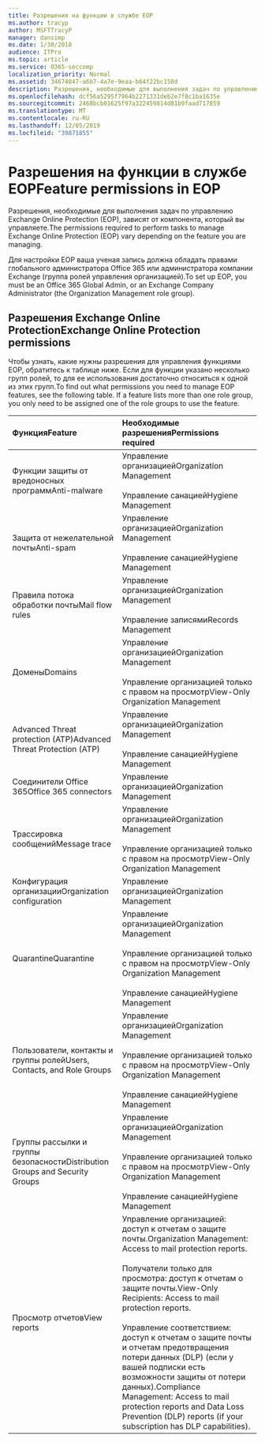 ```yaml
---
title: Разрешения на функции в службе EOP
ms.author: tracyp
author: MSFTTracyP
manager: dansimp
ms.date: 1/30/2018
audience: ITPro
ms.topic: article
ms.service: O365-seccomp
localization_priority: Normal
ms.assetid: 34674847-a6b7-4a7e-9eaa-b64f22bc150d
description: Разрешения, необходимые для выполнения задач по управлению службой Microsoft Exchange Online Protection (EOP), зависят от управляемых функций.
ms.openlocfilehash: dcf56a5295f7964b2271331deb2e7f8c1ba1635e
ms.sourcegitcommit: 2468bcb01625f97a322459814d81b9faad717859
ms.translationtype: MT
ms.contentlocale: ru-RU
ms.lasthandoff: 12/05/2019
ms.locfileid: "39871855"
---
```

# <a name="feature-permissions-in-eop"></a><span data-ttu-id="aafd6-103">Разрешения на функции в службе EOP</span><span class="sxs-lookup"><span data-stu-id="aafd6-103">Feature permissions in EOP</span></span>

<span data-ttu-id="aafd6-104">Разрешения, необходимые для выполнения задач по управлению Exchange Online Protection (EOP), зависят от компонента, который вы управляете.</span><span class="sxs-lookup"><span data-stu-id="aafd6-104">The permissions required to perform tasks to manage Exchange Online Protection (EOP) vary depending on the feature you are managing.</span></span>

<span data-ttu-id="aafd6-105">Для настройки EOP ваша ученая запись должна обладать правами глобального администратора Office 365 или администратора компании Exchange (группа ролей управления организацией).</span><span class="sxs-lookup"><span data-stu-id="aafd6-105">To set up EOP, you must be an Office 365 Global Admin, or an Exchange Company Administrator (the Organization Management role group).</span></span>

## <a name="exchange-online-protection-permissions"></a><span data-ttu-id="aafd6-106">Разрешения Exchange Online Protection</span><span class="sxs-lookup"><span data-stu-id="aafd6-106">Exchange Online Protection permissions</span></span>

<span data-ttu-id="aafd6-p101">Чтобы узнать, какие нужны разрешения для управления функциями EOP, обратитесь к таблице ниже. Если для функции указано несколько групп ролей, то для ее использования достаточно относиться к одной из этих групп.</span><span class="sxs-lookup"><span data-stu-id="aafd6-p101">To find out what permissions you need to manage EOP features, see the following table. If a feature lists more than one role group, you only need to be assigned one of the role groups to use the feature.</span></span>

|<span data-ttu-id="aafd6-109">**Функция**</span><span class="sxs-lookup"><span data-stu-id="aafd6-109">**Feature**</span></span>|<span data-ttu-id="aafd6-110">**Необходимые разрешения**</span><span class="sxs-lookup"><span data-stu-id="aafd6-110">**Permissions required**</span></span>|
|:-----|:-----|
|<span data-ttu-id="aafd6-111">Функции защиты от вредоносных программ</span><span class="sxs-lookup"><span data-stu-id="aafd6-111">Anti-malware</span></span>|<span data-ttu-id="aafd6-112">Управление организацией</span><span class="sxs-lookup"><span data-stu-id="aafd6-112">Organization Management</span></span> <br/><br/> <span data-ttu-id="aafd6-113">Управление санацией</span><span class="sxs-lookup"><span data-stu-id="aafd6-113">Hygiene Management</span></span>|
|<span data-ttu-id="aafd6-114">Защита от нежелательной почты</span><span class="sxs-lookup"><span data-stu-id="aafd6-114">Anti-spam</span></span>|<span data-ttu-id="aafd6-115">Управление организацией</span><span class="sxs-lookup"><span data-stu-id="aafd6-115">Organization Management</span></span> <br/><br/> <span data-ttu-id="aafd6-116">Управление санацией</span><span class="sxs-lookup"><span data-stu-id="aafd6-116">Hygiene Management</span></span>|
|<span data-ttu-id="aafd6-117">Правила потока обработки почты</span><span class="sxs-lookup"><span data-stu-id="aafd6-117">Mail flow rules</span></span>|<span data-ttu-id="aafd6-118">Управление организацией</span><span class="sxs-lookup"><span data-stu-id="aafd6-118">Organization Management</span></span> <br/><br/> <span data-ttu-id="aafd6-119">Управление записями</span><span class="sxs-lookup"><span data-stu-id="aafd6-119">Records Management</span></span>|
|<span data-ttu-id="aafd6-120">Домены</span><span class="sxs-lookup"><span data-stu-id="aafd6-120">Domains</span></span>|<span data-ttu-id="aafd6-121">Управление организацией</span><span class="sxs-lookup"><span data-stu-id="aafd6-121">Organization Management</span></span> <br/><br/> <span data-ttu-id="aafd6-122">Управление организацией только с правом на просмотр</span><span class="sxs-lookup"><span data-stu-id="aafd6-122">View-Only Organization Management</span></span>|
|<span data-ttu-id="aafd6-123">Advanced Threat protection (ATP)</span><span class="sxs-lookup"><span data-stu-id="aafd6-123">Advanced Threat Protection (ATP)</span></span>|<span data-ttu-id="aafd6-124">Управление организацией</span><span class="sxs-lookup"><span data-stu-id="aafd6-124">Organization Management</span></span> <br/><br/> <span data-ttu-id="aafd6-125">Управление санацией</span><span class="sxs-lookup"><span data-stu-id="aafd6-125">Hygiene Management</span></span>|
|<span data-ttu-id="aafd6-126">Соединители Office 365</span><span class="sxs-lookup"><span data-stu-id="aafd6-126">Office 365 connectors</span></span>|<span data-ttu-id="aafd6-127">Управление организацией</span><span class="sxs-lookup"><span data-stu-id="aafd6-127">Organization Management</span></span>|
|<span data-ttu-id="aafd6-128">Трассировка сообщений</span><span class="sxs-lookup"><span data-stu-id="aafd6-128">Message trace</span></span>|<span data-ttu-id="aafd6-129">Управление организацией</span><span class="sxs-lookup"><span data-stu-id="aafd6-129">Organization Management</span></span> <br/><br/> <span data-ttu-id="aafd6-130">Управление организацией только с правом на просмотр</span><span class="sxs-lookup"><span data-stu-id="aafd6-130">View-Only Organization Management</span></span>|
|<span data-ttu-id="aafd6-131">Конфигурация организации</span><span class="sxs-lookup"><span data-stu-id="aafd6-131">Organization configuration</span></span>|<span data-ttu-id="aafd6-132">Управление организацией</span><span class="sxs-lookup"><span data-stu-id="aafd6-132">Organization Management</span></span>|
|<span data-ttu-id="aafd6-133">Quarantine</span><span class="sxs-lookup"><span data-stu-id="aafd6-133">Quarantine</span></span>|<span data-ttu-id="aafd6-134">Управление организацией</span><span class="sxs-lookup"><span data-stu-id="aafd6-134">Organization Management</span></span> <br/><br/> <span data-ttu-id="aafd6-135">Управление организацией только с правом на просмотр</span><span class="sxs-lookup"><span data-stu-id="aafd6-135">View-Only Organization Management</span></span> <br/><br/> <span data-ttu-id="aafd6-136">Управление санацией</span><span class="sxs-lookup"><span data-stu-id="aafd6-136">Hygiene Management</span></span>|
|<span data-ttu-id="aafd6-137">Пользователи, контакты и группы ролей</span><span class="sxs-lookup"><span data-stu-id="aafd6-137">Users, Contacts, and Role Groups</span></span>|<span data-ttu-id="aafd6-138">Управление организацией</span><span class="sxs-lookup"><span data-stu-id="aafd6-138">Organization Management</span></span> <br/><br/> <span data-ttu-id="aafd6-139">Управление организацией только с правом на просмотр</span><span class="sxs-lookup"><span data-stu-id="aafd6-139">View-Only Organization Management</span></span> <br/><br/> <span data-ttu-id="aafd6-140">Управление санацией</span><span class="sxs-lookup"><span data-stu-id="aafd6-140">Hygiene Management</span></span>|
|<span data-ttu-id="aafd6-141">Группы рассылки и группы безопасности</span><span class="sxs-lookup"><span data-stu-id="aafd6-141">Distribution Groups and Security Groups</span></span>|<span data-ttu-id="aafd6-142">Управление организацией</span><span class="sxs-lookup"><span data-stu-id="aafd6-142">Organization Management</span></span> <br/><br/> <span data-ttu-id="aafd6-143">Управление организацией только с правом на просмотр</span><span class="sxs-lookup"><span data-stu-id="aafd6-143">View-Only Organization Management</span></span> <br/><br/> <span data-ttu-id="aafd6-144">Управление санацией</span><span class="sxs-lookup"><span data-stu-id="aafd6-144">Hygiene Management</span></span>|
|<span data-ttu-id="aafd6-145">Просмотр отчетов</span><span class="sxs-lookup"><span data-stu-id="aafd6-145">View reports</span></span>|<span data-ttu-id="aafd6-146">Управление организацией: доступ к отчетам о защите почты.</span><span class="sxs-lookup"><span data-stu-id="aafd6-146">Organization Management: Access to mail protection reports.</span></span> <br/><br/> <span data-ttu-id="aafd6-147">Получатели только для просмотра: доступ к отчетам о защите почты.</span><span class="sxs-lookup"><span data-stu-id="aafd6-147">View-Only Recipients: Access to mail protection reports.</span></span>  <br/><br/> <span data-ttu-id="aafd6-148">Управление соответствием: доступ к отчетам о защите почты и отчетам предотвращения потери данных (DLP) (если у вашей подписки есть возможности защиты от потери данных).</span><span class="sxs-lookup"><span data-stu-id="aafd6-148">Compliance Management: Access to mail protection reports and Data Loss Prevention (DLP) reports (if your subscription has DLP capabilities).</span></span>|
